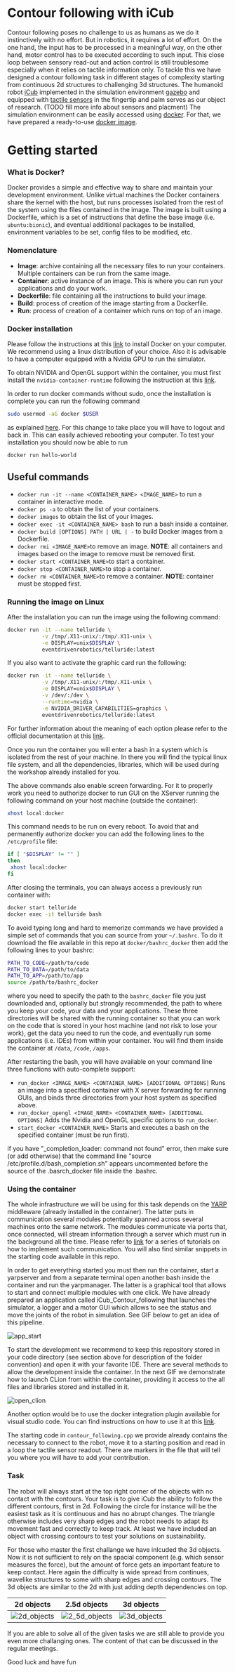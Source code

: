 Contour following with iCub
======================

Contour following poses no challenge to us as humans as we do it instinctively with no effort. But in robotics, it requires a lot of effort. On the one hand, the input has to be processed in a meaningful way, on the other hand, motor control has to be executed according to such input. This close loop between sensory read-out and action control is still troublesome especially when it relies on tactile information only.
To tackle this we have designed a contour following task in different stages of complexity starting from continuous 2d structures to challenging 3d structures. The humanoid robot [iCub](https://www.iit.it/web/icub) implemented in the simulation environment [gazebo](http://gazebosim.org/) and equipped with [tactile sensors](http://wiki.icub.org/wiki/Tactile_sensors_(aka_Skin)) in the fingertip and palm serves as our object of research. (TODO fill more info about sensors and placment) The simulation environment can be easily accessed using [docker](https://www.docker.com/). For that, we have prepared a ready-to-use [docker image](https://hub.docker.com/repository/docker/eventdrivenrobotics/telluride).

# Getting started

### What is Docker?

Docker provides a simple and effective way to share and maintain your development environment. Unlike virtual machines the Docker containers share the kernel with the host, but runs processes isolated from the rest of the system using the files contained in the image. The image is built using a Dockerfile, which is a set of instructions that define the base image (i.e. `ubuntu:bionic`), and eventual additional packages to be installed, environment variables to be set, config files to be modified, etc.

### Nomenclature

* **Image**: archive containing all the necessary files to run your containers. Multiple containers can be run from the same image.
* **Container**: active instance of an image. This is where you can run your applications and do your work.
* **Dockerfile**: file containing all the instructions to build your image.
* **Build**: process of creation of the image starting from a Dockerfile.
* **Run**: process of creation of a container which runs on top of an image.

### Docker installation

Please follow the instructions at this [link](https://docs.docker.com/engine/install/) to install Docker on your computer. We recommend using a linux distribution of your choice. Also it is advisable to have a computer equipped with a Nvidia GPU to run the simulator.

To obtain NVIDIA and OpenGL support within the container, you must first install the `nvidia-container-runtime` following the instruction at this [link](https://github.com/NVIDIA/nvidia-container-runtime).

In order to run docker commands without sudo, once the installation is complete you can run the following command 

```bash
sudo usermod -aG docker $USER
```

as explained [here](https://docs.docker.com/engine/install/linux-postinstall/). For this change to take place you will have to logout and back in. This can easily achieved rebooting your computer. To test your installation you should now be able to run 

```bash
docker run hello-world
```

 ## Useful commands 

  * `docker run -it --name <CONTAINER_NAME> <IMAGE_NAME>` to run a container in interactive mode.
  * `docker ps -a` to obtain the list of your containers.
  * `docker images` to obtain the list of your images.
  * `docker exec -it <CONTAINER_NAME> bash` to run a bash inside a container.
  * `docker build [OPTIONS] PATH | URL | -` to build Docker images from a Dockerfile. 
  * `docker rmi <IMAGE_NAME>`to remove an image. **NOTE**: all containers and images based on the image to remove must be removed first. 
  * `docker start <CONTAINER_NAME>`to start a container.
  * `docker stop <CONTAINER_NAME>`to stop a container.
  * `docker rm <CONTAINER_NAME>`to remove a container. **NOTE**: container must be stopped first.
  
### Running the image on Linux

After the installation you can run the image using the following command:

```bash
docker run -it --name telluride \
           -v /tmp/.X11-unix/:/tmp/.X11-unix \
           -e DISPLAY=unix$DISPLAY \
           eventdrivenrobotics/telluride:latest
```

If you also want to activate the graphic card run the following:

```bash
docker run -it --name telluride \
           -v /tmp/.X11-unix/:/tmp/.X11-unix \
           -e DISPLAY=unix$DISPLAY \
           -v /dev/:/dev \
           --runtime=nvidia \
           -e NVIDIA_DRIVER_CAPABILITIES=graphics \
           eventdrivenrobotics/telluride:latest
```

For further information about the meaning of each option please refer to the official documentation at this [link](https://docs.docker.com/engine/reference/run/).

Once you run the container you will enter a bash in a system which is isolated from the rest of your machine. In there you will find the typical linux file system, and all the dependencies, libraries, which will be used during the workshop already installed for you. 

The above commands also enable screen forwarding. For it to properly work you need to authorize docker to run GUI on the XServer running the following command on your host machine (outside the container):

```bash
xhost local:docker
```
This command needs to be run on every reboot. To avoid that and permanently authorize docker you can add the following lines to the `/etc/profile` file:

```bash
if [ "$DISPLAY" != "" ]
then
 xhost local:docker
fi
```

After closing the terminals, you can always access a previously run container with:
```bash
docker start telluride
docker exec -it telluride bash
```

To avoid typing long and hard to memorize commands we have provided a simple set of commands that you can source from your `~/.bashrc`. To do it download the file available in this repo at `docker/bashrc_docker` then add the following lines to your bashrc:

```bash
PATH_TO_CODE=/path/to/code
PATH_TO_DATA=/path/to/data
PATH_TO_APP=/path/to/app
source /path/to/bashrc_docker
```
where you need to specify the path to the `bashrc_docker` file you just downloaded and, optionally but strongly recommended, the path to where you keep your code, your data and your applications. These three directories will be shared with the running container so that you can work on the code that is stored in your host machine (and not risk to lose your work), get the data you need to run the code, and eventually run some applications (i.e. IDEs) from within your container. You will find them inside the container at `/data`, `/code`, `/apps`.

After restarting the bash, you will have available on your command line three functions with auto-complete support:

* `run_docker <IMAGE_NAME> <CONTAINER_NAME> [ADDITIONAL OPTIONS]`
Runs an image into a specified container with X server forwarding for running GUIs, and binds three directories from your host system as specified above.
* `run_docker_opengl <IMAGE_NAME> <CONTAINER_NAME> [ADDITIONAL OPTIONS]`
Adds the Nvidia and OpenGL specific options to `run_docker`.
* `start_docker <CONTAINER_NAME>`
Starts and executes a bash on the specified container (must be run first).

if you have "_completion_loader: command not found" error, then make sure (or add otherwise) that the command line "source /etc/profile.d/bash_completion.sh" appears uncommented before the source of the .basrch_docker file inside the .bashrc.

### Using the container

The whole infrastructure we will be using for this task depends on the [YARP](https://www.yarp.it/git-master/) middleware (already installed in the container). The latter puts in communication several modules potentially spanned across several machines onto the same network. The modules communicate via ports that, once connected, will stream information through a server which must run in the background all the time. Please refer to [link](https://www.yarp.it/git-master/tutorials.html) for a series of tutorials on how to implement such communication. You will also find similar snippets in the starting code available in this repo. 

In order to get everything started you must then run the container, start a yarpserver and from a separate terminal open another bash inside the container and run the yarpmanager. The latter is a graphical tool that allows to start and connect multiple modules with one click. We have already prepared an application called iCub_Contour_following that launches the simulator, a logger and a motor GUI which allows to see the status and move the joints of the robot in simulation. See GIF below to get an idea of this pipeline.

![app_start](assets/app_start.gif)

To start the development we recommend to keep this repository stored in your code directory (see section above for description of the folder convention) and open it with your favorite IDE. There are several methods to allow the development inside the container. In the next GIF we demonstrate how to launch CLion from within the container, providing it access to the all files and libraries stored and installed in it.  

![open_clion](assets/open_clion.gif)

Another option would be to use the docker integration plugin available for visual studio code. You can find instructions on how to use it at this [link](https://code.visualstudio.com/docs/remote/containers).

The starting code in `contour_following.cpp` we provide already contains the necessary to connect to the robot, move it to a starting position and read in a loop the tactile sensor readout. There are markers in the file that will tell you where you will have to add your contribution.

### Task

The robot will always start at the top right corner of the objects with no contact with the contours. Your task is to give iCub the ability to follow the different contours, first in 2d. Following the circle for instance will be the easiest task as it is continuous and has no abrupt changes. The triangle otherwise includes very sharp edges and the robot needs to adapt its movement fast and correctly to keep track. At least we have included an object with crossing contours to test your solutions on sustainability.

For those who master the first challange we have inlcuded the 3d objects. Now it is not sufficient to rely on the spacial component (e.g. which sensor measures the force), but the amount of force gets an important feature to keep contact. Here again the difficulty is wide spread from continues, wavelike structures to some with sharp edges and crossing contours. The 3d objects are similar to the 2d with just adding depth dependencies on top. 


2d objects | 2.5d objects | 3d objects
:---------:|:------------:|:----------:
![2d_objects](assets/2d_objects.png)  | ![2_5d_objects](assets/2_5d_objects.png)  | ![3d_objects](assets/3d_objects.png) 


If you are able to solve all of the given tasks we are still able to provide you even more challanging ones. The content of that can be discussed in the regular meetings.

Good luck and have fun
